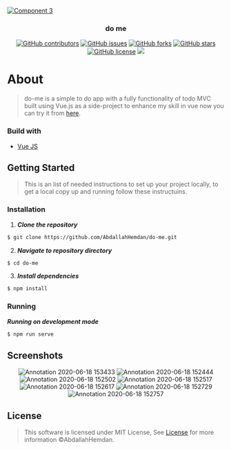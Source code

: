 <p align="center">
  <a href="https://github.com/AbdallahHemdan/Qurany" rel="noopener">
    
  ![Component 3](https://user-images.githubusercontent.com/40190772/85024284-2f893580-b176-11ea-9c76-c22c93272566.png)
  
  </a>
</p>

<h3 align="center">do me</h3>
<div align="center">

[![GitHub contributors](https://img.shields.io/github/contributors/AbdallahHemdan/do-me)](https://github.com/AbdallahHemdan/do-me/contributors)
[![GitHub issues](https://img.shields.io/github/issues/AbdallahHemdan/do-me)](https://github.com/AbdallahHemdan/do-me/issues)
[![GitHub forks](https://img.shields.io/github/forks/AbdallahHemdan/do-me)](https://github.com/AbdallahHemdan/do-me/network)
[![GitHub stars](https://img.shields.io/github/stars/AbdallahHemdan/do-me)](https://github.com/AbdallahHemdan/do-me/stargazers)
[![GitHub license](https://img.shields.io/github/license/AbdallahHemdan/do-me)](https://github.com/AbdallahHemdan/do-me/blob/master/LICENSE)
<img src="https://img.shields.io/github/languages/top/AbdallahHemdan/do-me"> 

</div>


# About
> do-me is a simple to do app with a fully functionality of todo MVC built using Vue.js as a side-project to enhance my skill in vue now you can try it from [here](https://abdallahhemdan.github.io/do-me/).

### Build with
- [Vue JS](https://vuejs.org/)

## Getting Started
> This is an list of needed instructions to set up your project locally, to get a local copy up and running follow these instructuins.

### Installation

1. **_Clone the repository_**

```sh
$ git clone https://github.com/AbdallahHemdan/do-me.git
```
2. **_Navigate to repository directory_**
```sh
$ cd do-me
```

3. **_Install dependencies_**

```sh
$ npm install
```

### Running

**_Running on development mode_**
```sh
$ npm run serve
```
## Screenshots

<div align="center" width="500px">

![Annotation 2020-06-18 153433](https://user-images.githubusercontent.com/40190772/85026727-5301af80-b179-11ea-8087-762c2599638e.png)
![Annotation 2020-06-18 152444](https://user-images.githubusercontent.com/40190772/85026732-5432dc80-b179-11ea-9407-a396d72e6d11.png)
![Annotation 2020-06-18 152502](https://user-images.githubusercontent.com/40190772/85026735-54cb7300-b179-11ea-8061-fd975cfe356b.png)
![Annotation 2020-06-18 152517](https://user-images.githubusercontent.com/40190772/85026740-55fca000-b179-11ea-9bcb-c434d5f37861.png)
![Annotation 2020-06-18 152617](https://user-images.githubusercontent.com/40190772/85026742-56953680-b179-11ea-9fac-9db4dba31d55.png)
![Annotation 2020-06-18 152729](https://user-images.githubusercontent.com/40190772/85026746-572dcd00-b179-11ea-9dc5-9c89f085f1ab.png)
![Annotation 2020-06-18 152757](https://user-images.githubusercontent.com/40190772/85026751-57c66380-b179-11ea-8458-d31c2bd47df7.png)

</div>

## License
> This software is licensed under MIT License, See [License](https://github.com/AbdallahHemdan/do-me/blob/master/LICENSE) for more information ©AbdallahHemdan.
